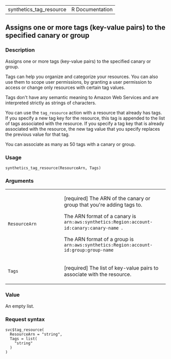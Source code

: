 <table style="width: 100%;">
<tbody>
<tr class="odd">
<td>synthetics_tag_resource</td>
<td style="text-align: right;">R Documentation</td>
</tr>
</tbody>
</table>

## Assigns one or more tags (key-value pairs) to the specified canary or group

### Description

Assigns one or more tags (key-value pairs) to the specified canary or
group.

Tags can help you organize and categorize your resources. You can also
use them to scope user permissions, by granting a user permission to
access or change only resources with certain tag values.

Tags don't have any semantic meaning to Amazon Web Services and are
interpreted strictly as strings of characters.

You can use the `tag_resource` action with a resource that already has
tags. If you specify a new tag key for the resource, this tag is
appended to the list of tags associated with the resource. If you
specify a tag key that is already associated with the resource, the new
tag value that you specify replaces the previous value for that tag.

You can associate as many as 50 tags with a canary or group.

### Usage

    synthetics_tag_resource(ResourceArn, Tags)

### Arguments

<table>
<colgroup>
<col style="width: 35%" />
<col style="width: 65%" />
</colgroup>
<tbody>
<tr class="odd">
<td><code
id="synthetics_tag_resource_:_ResourceArn">ResourceArn</code></td>
<td><p>[required] The ARN of the canary or group that you're adding tags
to.</p>
<p>The ARN format of a canary is
<code>arn:aws:synthetics:Region:account-id:canary:canary-name </code>.</p>
<p>The ARN format of a group is
<code>arn:aws:synthetics:Region:account-id:group:group-name </code></p></td>
</tr>
<tr class="even">
<td><code id="synthetics_tag_resource_:_Tags">Tags</code></td>
<td><p>[required] The list of key-value pairs to associate with the
resource.</p></td>
</tr>
</tbody>
</table>

### Value

An empty list.

### Request syntax

    svc$tag_resource(
      ResourceArn = "string",
      Tags = list(
        "string"
      )
    )
